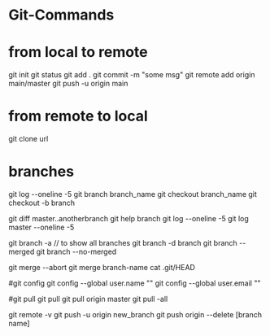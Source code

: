 # Git-Commands

# from local to remote
git init 
git status
git add .
git commit -m "some msg"
git remote add origin main/master
git push -u origin main


# from remote to local
git clone url

# branches
git log --oneline -5 
git branch branch_name
git checkout branch_name 
git checkout -b branch

git diff master..anotherbranch
git help branch
git log --oneline -5 
git log master --oneline -5

git branch -a // to show all branches
git branch -d branch
git branch --merged
git branch --no-merged

git merge --abort
git merge branch-name
cat .git/HEAD

#git config
git config --global user.name "<Your-Full-Name>"
git config --global user.email "<your-email-address>"
 
#git pull 
git pull 
git pull origin master
git pull -all 
  
git remote -v 
git push -u origin new_branch
git push origin --delete [branch name]
  
  
  
  
  
  





